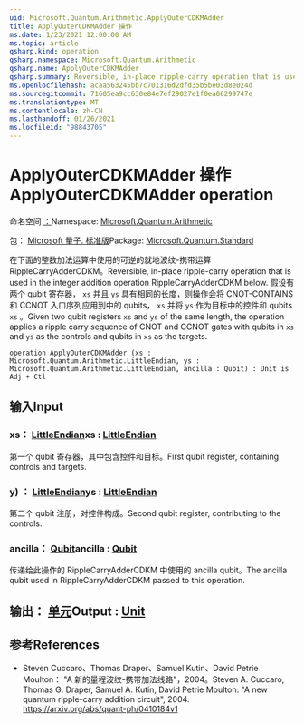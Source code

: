 ```yaml
---
uid: Microsoft.Quantum.Arithmetic.ApplyOuterCDKMAdder
title: ApplyOuterCDKMAdder 操作
ms.date: 1/23/2021 12:00:00 AM
ms.topic: article
qsharp.kind: operation
qsharp.namespace: Microsoft.Quantum.Arithmetic
qsharp.name: ApplyOuterCDKMAdder
qsharp.summary: Reversible, in-place ripple-carry operation that is used in the integer addition operation RippleCarryAdderCDKM below. Given two qubit registers `xs` and `ys` of the same length, the operation applies a ripple carry sequence of CNOT and CCNOT gates with qubits in `xs` and `ys` as the controls and qubits in `xs` as the targets.
ms.openlocfilehash: acaa563245bb7c701316d2dfd35b5be03d8e024d
ms.sourcegitcommit: 71605ea9cc630e84e7ef29027e1f0ea06299747e
ms.translationtype: MT
ms.contentlocale: zh-CN
ms.lasthandoff: 01/26/2021
ms.locfileid: "98843705"
---
```

# <a name="applyoutercdkmadder-operation"></a><span data-ttu-id="41dec-102">ApplyOuterCDKMAdder 操作</span><span class="sxs-lookup"><span data-stu-id="41dec-102">ApplyOuterCDKMAdder operation</span></span>

<span data-ttu-id="41dec-103">命名空间 [：](xref:Microsoft.Quantum.Arithmetic)</span><span class="sxs-lookup"><span data-stu-id="41dec-103">Namespace: [Microsoft.Quantum.Arithmetic](xref:Microsoft.Quantum.Arithmetic)</span></span>

<span data-ttu-id="41dec-104">包： [Microsoft 量子. 标准版](https://nuget.org/packages/Microsoft.Quantum.Standard)</span><span class="sxs-lookup"><span data-stu-id="41dec-104">Package: [Microsoft.Quantum.Standard](https://nuget.org/packages/Microsoft.Quantum.Standard)</span></span>


<span data-ttu-id="41dec-105">在下面的整数加法运算中使用的可逆的就地波纹-携带运算 RippleCarryAdderCDKM。</span><span class="sxs-lookup"><span data-stu-id="41dec-105">Reversible, in-place ripple-carry operation that is used in the integer addition operation RippleCarryAdderCDKM below.</span></span>
<span data-ttu-id="41dec-106">假设有两个 qubit 寄存器， `xs` 并且 `ys` 具有相同的长度，则操作会将 CNOT-CONTAINS 和 CCNOT 入口序列应用到中的 qubits， `xs` 并将 `ys` 作为目标中的控件和 qubits `xs` 。</span><span class="sxs-lookup"><span data-stu-id="41dec-106">Given two qubit registers `xs` and `ys` of the same length, the operation applies a ripple carry sequence of CNOT and CCNOT gates with qubits in `xs` and `ys` as the controls and qubits in `xs` as the targets.</span></span>

```qsharp
operation ApplyOuterCDKMAdder (xs : Microsoft.Quantum.Arithmetic.LittleEndian, ys : Microsoft.Quantum.Arithmetic.LittleEndian, ancilla : Qubit) : Unit is Adj + Ctl
```


## <a name="input"></a><span data-ttu-id="41dec-107">输入</span><span class="sxs-lookup"><span data-stu-id="41dec-107">Input</span></span>

### <a name="xs--littleendian"></a><span data-ttu-id="41dec-108">xs： [LittleEndian](xref:Microsoft.Quantum.Arithmetic.LittleEndian)</span><span class="sxs-lookup"><span data-stu-id="41dec-108">xs : [LittleEndian](xref:Microsoft.Quantum.Arithmetic.LittleEndian)</span></span>

<span data-ttu-id="41dec-109">第一个 qubit 寄存器，其中包含控件和目标。</span><span class="sxs-lookup"><span data-stu-id="41dec-109">First qubit register, containing controls and targets.</span></span>


### <a name="ys--littleendian"></a><span data-ttu-id="41dec-110">y) ： [LittleEndian](xref:Microsoft.Quantum.Arithmetic.LittleEndian)</span><span class="sxs-lookup"><span data-stu-id="41dec-110">ys : [LittleEndian](xref:Microsoft.Quantum.Arithmetic.LittleEndian)</span></span>

<span data-ttu-id="41dec-111">第二个 qubit 注册，对控件构成。</span><span class="sxs-lookup"><span data-stu-id="41dec-111">Second qubit register, contributing to the controls.</span></span>


### <a name="ancilla--qubit"></a><span data-ttu-id="41dec-112">ancilla： [Qubit](xref:microsoft.quantum.lang-ref.qubit)</span><span class="sxs-lookup"><span data-stu-id="41dec-112">ancilla : [Qubit](xref:microsoft.quantum.lang-ref.qubit)</span></span>

<span data-ttu-id="41dec-113">传递给此操作的 RippleCarryAdderCDKM 中使用的 ancilla qubit。</span><span class="sxs-lookup"><span data-stu-id="41dec-113">The ancilla qubit used in RippleCarryAdderCDKM passed to this operation.</span></span>



## <a name="output--unit"></a><span data-ttu-id="41dec-114">输出： [单元](xref:microsoft.quantum.lang-ref.unit)</span><span class="sxs-lookup"><span data-stu-id="41dec-114">Output : [Unit](xref:microsoft.quantum.lang-ref.unit)</span></span>



## <a name="references"></a><span data-ttu-id="41dec-115">参考</span><span class="sxs-lookup"><span data-stu-id="41dec-115">References</span></span>

- <span data-ttu-id="41dec-116">Steven Cuccaro、Thomas Draper、Samuel Kutin、David Petrie Moulton： "A 新的量程波纹-携带加法线路"，2004。</span><span class="sxs-lookup"><span data-stu-id="41dec-116">Steven A. Cuccaro, Thomas G. Draper, Samuel A. Kutin, David Petrie Moulton: "A new quantum ripple-carry addition circuit", 2004.</span></span>
  https://arxiv.org/abs/quant-ph/0410184v1